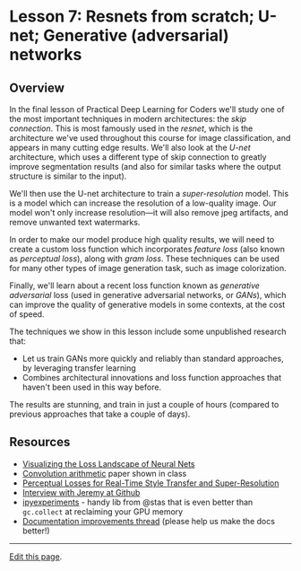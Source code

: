 # Lesson 7: Resnets from scratch; U-net; Generative (adversarial) networks

## Overview

In the final lesson of Practical Deep Learning for Coders we'll study one of the most important techniques in modern architectures: the *skip connection*. This is most famously used in the *resnet*, which is the architecture we've used throughout this course for image classification, and appears in many cutting edge results. We'll also look at the *U-net* architecture, which uses a different type of skip connection to greatly improve segmentation results (and also for similar tasks where the output structure is similar to the input).

We'll then use the U-net architecture to train a *super-resolution* model. This is a model which can increase the resolution of a low-quality image. Our model won't only increase resolution&mdash;it will also remove jpeg artifacts, and remove unwanted text watermarks.

In order to make our model produce high quality results, we will need to create a custom loss function which incorporates *feature loss* (also known as *perceptual loss*), along with *gram loss*. These techniques can be used for many other types of image generation task, such as image colorization.

Finally, we'll learn about a recent loss function known as *generative adversarial* loss (used in generative adversarial networks, or *GANs*), which can improve the quality of generative models in some contexts, at the cost of speed.

The techniques we show in this lesson include some unpublished research that:

- Let us train GANs more quickly and reliably than standard approaches, by leveraging transfer learning
- Combines architectural innovations and loss function approaches that haven't been used in this way before.

The results are stunning, and train in just a couple of hours (compared to previous approaches that take a couple of days).

## Resources

- [ Visualizing the Loss Landscape of Neural Nets](https://arxiv.org/abs/1712.09913)
- [ Convolution arithmetic](https://github.com/vdumoulin/conv_arithmetic) paper shown in class
- [ Perceptual Losses for Real-Time Style Transfer and Super-Resolution](https://arxiv.org/abs/1603.08155)
- [Interview with Jeremy at Github](https://www.youtube.com/watch?v=v16uzPYho4g)
- [ipyexperiments](https://github.com/stas00/ipyexperiments/) - handy lib from @stas that is even better than `gc.collect` at reclaiming your GPU memory
- [Documentation improvements thread](https://forums.fast.ai/t/documentation-improvements/32550) (please help us make the docs better!)

---

[Edit this page](https://github.com/fastai/course-v3/edit/master/files/dl-2019/notes/notes-1-7.md).

